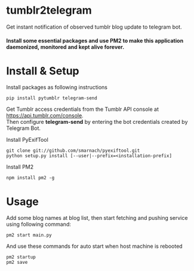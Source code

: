 # tumblr2telegram
Get instant notification of observed tumblr blog update to telegram bot.

#### Install some essential packages and use PM2 to make this application daemonized, monitored and kept alive forever.

# Install & Setup
Install packages as following instructions
``` shell
pip install pytumblr telegram-send
```
Get Tumblr access credentials from the Tumblr API console at https://api.tumblr.com/console.  
Then configure **telegram-send** by entering the bot credentials created by Telegram Bot.

Install PyExifTool
``` shell
git clone git://github.com/smarnach/pyexiftool.git
python setup.py install [--user|--prefix=<installation-prefix]
```
Install PM2
``` shell
npm install pm2 -g 
```

# Usage
Add some blog names at blog list, then start fetching and pushing service using following command:
``` shell
pm2 start main.py
```
And use these commands for auto start when host machine is rebooted
``` shell
pm2 startup
pm2 save
```
